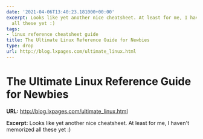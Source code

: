 ```yaml
---
date: '2021-04-06T13:40:23.181000+00:00'
excerpt: Looks like yet another nice cheatsheet. At least for me, I haven't memorized
  all these yet :)
tags:
- linux reference cheatsheet guide
title: The Ultimate Linux Reference Guide for Newbies
type: drop
url: http://blog.lxpages.com/ultimate_linux.html
---
```


# The Ultimate Linux Reference Guide for Newbies

**URL:** http://blog.lxpages.com/ultimate_linux.html

**Excerpt:** Looks like yet another nice cheatsheet. At least for me, I haven't memorized all these yet :)
